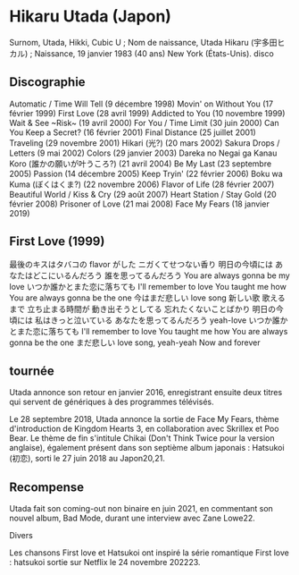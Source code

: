 #  Hikaru Utada (Japon)
Surnom, Utada, Hikki, Cubic U ; Nom de naissance, Utada Hikaru (宇多田ヒカル) ; Naissance, 19 janvier 1983 (40 ans) New York (États-Unis).
disco
## Discographie
Automatic / Time Will Tell (9 décembre 1998)
Movin' on Without You (17 février 1999)
First Love (28 avril 1999)
Addicted to You (10 novembre 1999)
Wait & See ~Risk~ (19 avril 2000)
For You / Time Limit (30 juin 2000)
Can You Keep a Secret? (16 février 2001)
Final Distance (25 juillet 2001)
Traveling (29 novembre 2001)
Hikari (光?) (20 mars 2002)
Sakura Drops / Letters (9 mai 2002)
Colors (29 janvier 2003)
Dareka no Negai ga Kanau Koro (誰かの願いが叶うころ?) (21 avril 2004)
Be My Last (23 septembre 2005)
Passion (14 décembre 2005)
Keep Tryin' (22 février 2006)
Boku wa Kuma (ぼくはくま?) (22 novembre 2006)
Flavor of Life (28 février 2007)
Beautiful World / Kiss & Cry (29 août 2007)
Heart Station / Stay Gold (20 février 2008)
Prisoner of Love (21 mai 2008)
Face My Fears (18 janvier 2019)
## First Love (1999)

最後のキスはタバコの flavor がした
ニガくてせつない香り
明日の今頃には
あなたはどこにいるんだろう
誰を思ってるんだろう
You are always gonna be my love
いつか誰かとまた恋に落ちても
I'll remember to love
You taught me how
You are always gonna be the one
今はまだ悲しい love song
新しい歌 歌えるまで
立ち止まる時間が
動き出そうとしてる
忘れたくないことばかり
明日の今頃には
私はきっと泣いている
あなたを思ってるんだろう yeah-love
いつか誰かとまた恋に落ちても
I'll remember to love
You taught me how
You are always gonna be the one
まだ悲しい love song, yeah-yeah
Now and forever

## tournée
Utada annonce son retour en janvier 2016, enregistrant ensuite deux titres qui servent de génériques à des programmes télévisés.

Le 28 septembre 2018, Utada annonce la sortie de Face My Fears, thème d'introduction de Kingdom Hearts 3, en collaboration avec Skrillex et Poo Bear. Le thème de fin s'intitule Chikai (Don't Think Twice pour la version anglaise), également présent dans son septième album japonais : Hatsukoi (初恋), sorti le 27 juin 2018 au Japon20,21.
## Recompense
Utada fait son coming-out non binaire en juin 2021, en commentant son nouvel album, Bad Mode, durant une interview avec Zane Lowe22.

Divers

Les chansons First love et Hatsukoi ont inspiré la série romantique First love : hatsukoi sortie sur Netflix le 24 novembre 202223.
